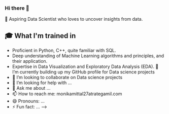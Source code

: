 ### Hi there 👋

 🔭 Aspiring Data Scientist who loves to uncover insights from data.
## 🎓 What I'm trained in
-  Proficient in Python, C++, quite familiar with SQL.
-  Deep understanding of Machine Learning algorithms and principles, and their application.
-  Expertise in Data Visualization and Exploratory Data Analysis (EDA).
🌱 I’m currently building up my GitHub profile for Data science projects 
- 👯 I’m looking to collaborate on Data science projects 
- 🤔 I’m looking for help with ...
- 💬 Ask me about ...
- 📫 How to reach me: monikamittal27atrategamil.com
- 😄 Pronouns: ...
- ⚡ Fun fact: ...
-->
